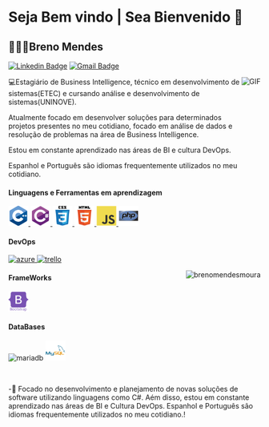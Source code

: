 #  Seja Bem vindo | Sea Bienvenido 👋

## 👨🏻‍💻Breno Mendes

[![Linkedin Badge](https://img.shields.io/badge/-LinkedIn-blue?style=flat-square&logo=Linkedin&logoColor=white&link=https://www.linkedin.com/in/breno-mendes-moura-1b11341a2/)](https://www.linkedin.com/in/breno-mendes-moura-1b11341a2/)
[![Gmail Badge](https://img.shields.io/badge/-Gmail-c14438?style=flat-square&logo=Gmail&logoColor=white&link=mailto:bmoura.profissional@gmail.com)](mailto:bmoura.profissional@gmail.com)

<img align="right" alt="GIF" height="160px" src="https://media.giphy.com/media/3o7aCTQr3cdC1bXWi4/giphy.gif"/>

💻Estagiário de Business Intelligence, técnico em desenvolvimento de sistemas(ETEC) e cursando análise e desenvolvimento de sistemas(UNINOVE). 

Atualmente focado em desenvolver soluções para determinados projetos presentes no meu cotidiano, focado em análise de dados e resolução de problemas na área de Business Intelligence.

Estou em constante aprendizado nas áreas de BI e cultura DevOps. 

Espanhol e Português são idiomas frequentemente utilizados no meu cotidiano.





#### Linguagens e Ferramentas em aprendizagem 
<p align="left">    <a href="https://www.w3schools.com/cpp/" target="_blank"> <img src="https://raw.githubusercontent.com/devicons/devicon/master/icons/cplusplus/cplusplus-original.svg" alt="cplusplus" width="40" height="40"/> </a> <a href="https://www.w3schools.com/cs/" target="_blank"> <img src="https://raw.githubusercontent.com/devicons/devicon/master/icons/csharp/csharp-original.svg" alt="csharp" width="40" height="40"/> </a> <a href="https://www.w3schools.com/css/" target="_blank"> <img src="https://raw.githubusercontent.com/devicons/devicon/master/icons/css3/css3-original-wordmark.svg" alt="css3" width="40" height="40"/> </a>  <a href="https://www.w3.org/html/" target="_blank"> <img src="https://raw.githubusercontent.com/devicons/devicon/master/icons/html5/html5-original-wordmark.svg" alt="html5" width="40" height="40"/> </a> <a href="https://developer.mozilla.org/en-US/docs/Web/JavaScript" target="_blank"> <img src="https://raw.githubusercontent.com/devicons/devicon/master/icons/javascript/javascript-original.svg" alt="javascript" width="40" height="40"/> </a> <a href="https://mariadb.org/" target="_blank">  <a href="https://www.php.net" target="_blank"> <img src="https://raw.githubusercontent.com/devicons/devicon/master/icons/php/php-original.svg" alt="php" width="40" height="40"/> </a> </p>
 

#### DevOps
<p align="left"><a href="https://azure.microsoft.com/en-in/" target="_blank"> <img src="https://www.vectorlogo.zone/logos/microsoft_azure/microsoft_azure-icon.svg" alt="azure" width="40" height="40"/> </a>     <a href="https://trello.com" target="_blank"> <img src="https://www.vectorlogo.zone/logos/trello/trello-icon.svg" alt="trello" width="40" height="40"/> </a> </p>
 <p><img align="right" src="https://github-readme-stats.vercel.app/api/top-langs?username=brenomendesmoura&show_icons=true&locale=en&layout=compact" alt="brenomendesmoura" /></p>

#### FrameWorks
<p align="left"><a href="https://getbootstrap.com" target="_blank"> <img src="https://raw.githubusercontent.com/devicons/devicon/master/icons/bootstrap/bootstrap-plain-wordmark.svg" alt="bootstrap" width="40" height="40"/> </a></p>

#### DataBases
<p align="left"><img src="https://www.vectorlogo.zone/logos/mariadb/mariadb-icon.svg" alt="mariadb" width="40" height="40"/> </a>  <a href="https://www.mysql.com/" target="_blank"> <img src="https://raw.githubusercontent.com/devicons/devicon/master/icons/mysql/mysql-original-wordmark.svg" alt="mysql" width="40" height="40"/> </a></p>




<br>


-📡 Focado no desenvolvimento e planejamento de novas soluções de software utilizando linguagens como C#. Aém disso, estou em constante aprendizado nas áreas de BI e Cultura DevOps. Espanhol e Português são idiomas frequentemente utilizados no meu cotidiano.!
